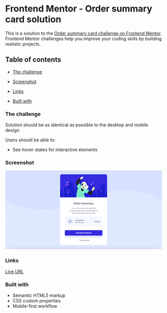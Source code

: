 # Frontend Mentor - Order summary card solution

This is a solution to the [Order summary card challenge on Frontend Mentor](https://www.frontendmentor.io/challenges/order-summary-component-QlPmajDUj). Frontend Mentor challenges help you improve your coding skills by building realistic projects. 

## Table of contents


  - [The challenge](#the-challenge)
  - [Screenshot](#screenshot)
  - [Links](#links)

  - [Built with](#built-with)



### The challenge

Solution should be as identical as possible to the desktop and mobile design.

Users should be able to:

- See hover states for interactive elements

### Screenshot

![solution screenshot](./screenshot.png)

### Links   

[Live URL](https://keijop.github.io/order-summary-component-main/)

### Built with

- Semantic HTML5 markup
- CSS custom properties
- Mobile-first workflow

